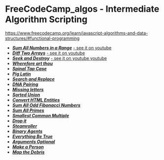 # FreeCodeCamp_algos - Intermediate Algorithm Scripting
https://www.freecodecamp.org/learn/javascript-algorithms-and-data-structures/#functional-programming

* ***[Sum All Numbers in a Range](https://github.com/niktechnopro/FreeCodeCamp_algos/blob/main/sumAllNumbersInRange.js)***  [- see it on youtube](https://youtu.be/99dUcOQ08KM)
* ***[Diff Two Arrays](https://github.com/niktechnopro/FreeCodeCamp_algos/blob/main/diff_2_arrays.js)***  [- see it on youtube](https://youtu.be/sNHg6ojEccc)
* ***[Seek and Destroy](https://github.com/niktechnopro/FreeCodeCamp_algos/blob/main/seekAndDestroy.js)***  [- see it on youtube youtube](https://youtu.be/KU3268tfflc)
* ***[Wherefore art thou](https://github.com/niktechnopro/FreeCodeCamp_algos/blob/main/whereforeArtThou.js)***
* ***[Spinal Tap Case](https://github.com/niktechnopro/FreeCodeCamp_algos/blob/main/spinalCase.js)***
* ***[Pig Latin](https://github.com/niktechnopro/FreeCodeCamp_algos/blob/main/pigLatin.js)***
* ***[Search and Replace](https://github.com/niktechnopro/FreeCodeCamp_algos/blob/main/searchAndReplace.js)***
* ***[DNA Pairing](https://github.com/niktechnopro/FreeCodeCamp_algos/blob/main/DNA_pairing.js)***
* ***[Missing letters](https://github.com/niktechnopro/FreeCodeCamp_algos/blob/main/missing_letters.js)***
* ***[Sorted Union](https://github.com/niktechnopro/FreeCodeCamp_algos/blob/main/sortedUnion.js)***
* ***[Convert HTML Entities](https://github.com/niktechnopro/FreeCodeCamp_algos/blob/main/convertHTMLEntities.js)***
* ***[Sum All Odd Fibonacci Numbers](https://github.com/niktechnopro/FreeCodeCamp_algos/blob/main/sumAllOddFibonacciNumbers.js)***
* ***[Sum All Primes](https://github.com/niktechnopro/FreeCodeCamp_algos/blob/main/sumAllPrimes.js)***
* ***[Smallest Common Multiple](https://github.com/niktechnopro/FreeCodeCamp_algos/blob/main/smallestCommonMultiple.js)***
* ***[Drop it](https://github.com/niktechnopro/FreeCodeCamp_algos/blob/main/dropIt.js)***
* ***[Steamroller](https://github.com/niktechnopro/FreeCodeCamp_algos/blob/main/streamRoller.js)***
* ***[Binary Agents](https://github.com/niktechnopro/FreeCodeCamp_algos/blob/main/binaryAgents.js)***
* ***[Everything Be True](https://github.com/niktechnopro/FreeCodeCamp_algos/blob/main/everythingBeTrue.js)***
* ***[Arguments Optional](https://github.com/niktechnopro/FreeCodeCamp_algos/blob/main/argumentsOptional.js)***
* ***[Make a Person](https://github.com/niktechnopro/FreeCodeCamp_algos/blob/main/makeAPerson.js)***
* ***[Map the Debris](https://github.com/niktechnopro/FreeCodeCamp_algos/blob/main/mapTheDebris.js)***


